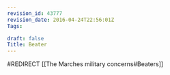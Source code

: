 ```yaml
---
revision_id: 43777
revision_date: 2016-04-24T22:56:01Z
Tags:

draft: false
Title: Beater
---
```

#REDIRECT [[The Marches military concerns#Beaters]]